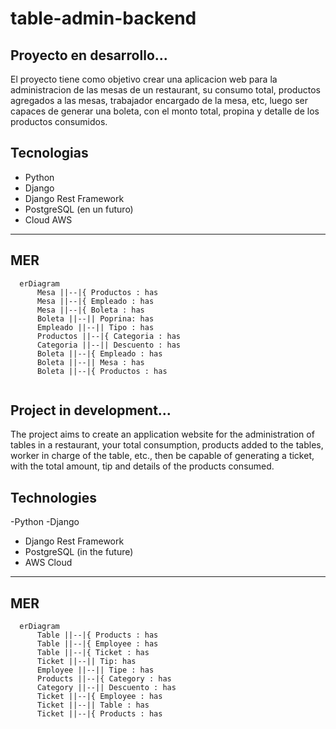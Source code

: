 # table-admin-backend
## Proyecto en desarrollo...

El proyecto tiene como objetivo crear una aplicacion
web para la administracion de las mesas de un restaurant,
su consumo total, productos agregados a las mesas,
trabajador encargado de la mesa, etc, luego ser
capaces de generar una boleta, con el monto total,
propina y detalle de los productos consumidos. 
## Tecnologias
- Python
- Django
- Django Rest Framework
- PostgreSQL (en un futuro)
- Cloud AWS

---
MER
---
```mermaid
  erDiagram
      Mesa ||--|{ Productos : has
      Mesa ||--|{ Empleado : has
      Mesa ||--|{ Boleta : has
      Boleta ||--|| Poprina: has
      Empleado ||--|| Tipo : has
      Productos ||--|{ Categoria : has
      Categoria ||--|| Descuento : has
      Boleta ||--|{ Empleado : has
      Boleta ||--|| Mesa : has
      Boleta ||--|{ Productos : has
      
```
## Project in development...

The project aims to create an application
website for the administration of tables in a restaurant,
your total consumption, products added to the tables,
worker in charge of the table, etc., then be
capable of generating a ticket, with the total amount,
tip and details of the products consumed.
## Technologies
-Python
-Django
- Django Rest Framework
- PostgreSQL (in the future)
- AWS Cloud

---
MER
---
```mermaid
  erDiagram
      Table ||--|{ Products : has
      Table ||--|{ Employee : has
      Table ||--|{ Ticket : has
      Ticket ||--|| Tip: has
      Employee ||--|| Tipe : has
      Products ||--|{ Category : has
      Category ||--|| Descuento : has
      Ticket ||--|{ Employee : has
      Ticket ||--|| Table : has
      Ticket ||--|{ Products : has
      
```